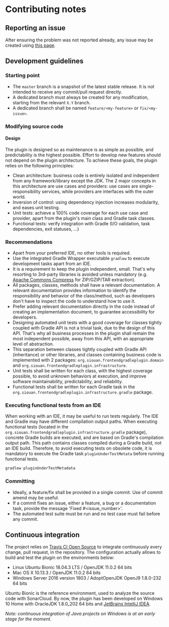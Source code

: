 # Contributing notes

## Reporting an issue

After ensuring the problem was not reported already, any issue may be created using [this page][issues].

## Development guidelines

### Starting point

- The `master` branch is a snapshot of the latest stable release. It is not intended to receive any commit/pull request
directly.
- A dedicated branch must always be created for any modification, starting from the relevant `X.Y` branch.
- A dedicated branch shall be named `feature/<my-feature>` or `fix/<my-issue>`.

### Modifying source code

#### Design

The plugin is designed so as maintenance is as simple as possible, and predictability is the highest possible. Effort to
develop new features should not depend on the plugin architecture. To achieve these goals, the plugin relies on the
following principles:
- Clean architecture: business code is entirely isolated and independent from any framework/library except the JDK.
The 2 major concepts in this architecture are use cases and providers: use cases are single-responsibility services,
while providers are interfaces with the outer world.
- Inversion of control: using dependency injection increases modularity, and eases unit testing.
- Unit tests: achieve a 100% code coverage for each use case and provider, apart from the plugin's main class and Gradle
task classes.
- Functional tests: verify integration with Gradle (I/O validation, task dependencies, exit statuses, ...)

### Recommendations

- Apart from your preferred IDE, no other tools is required.
- Use the integrated Gradle Wrapper executable `gradlew` to execute development tasks apart from an IDE.
- It is a requirement to keep the plugin independent, small. That's why resorting to 3rd-party libraries is avoided
unless mandatory (e.g. [Apache Commons Compress][apache-commons-compress] for ZIP/GZIP/TAR extraction).
- All packages, classes, methods shall have a relevant documentation. A relevant documentation provides information to
identify the responsibility and behavior of the class/method, such as developers don't have to inspect the code to
understand how to use it.
- Prefer adding relevant documentation directly in the code instead of creating an implementation document, to guarantee
accessibility for developers.
- Designing automated unit tests with a good coverage for classes tightly coupled with Gradle API is not a
trivial task, due to the design of this API. That's why all business processes in the plugin shall remain the most
independent possible, away from this API, with an appropriate level of abstraction.
- This separation between classes tightly coupled with Gradle API (inheritance) or other libraries, and classes
containing business code is implemented with 2 packages: `org.siouan.frontendgradleplugin.domain` and
`org.siouan.frontendgradleplugin.infrastructure`. 
- Unit tests shall be written for each class, with the highest coverage possible, to avoid unknown behaviors at
execution, and improve software maintainability, predictability, and reliability.
- Functional tests shall be written for each Gradle task in the `org.siouan.frontendgradleplugin.infrastructure.gradle`
package.

### Executing functional tests from an IDE

When working with an IDE, it may be useful to run tests regularly. The IDE and Gradle may have different compilation
output paths. When executing functional tests (located in the `org.siouan.frontendgradleplugin.infrastructure.gradle`
package), concrete Gradle builds are executed, and are based on Gradle's compilation output path. This path contains
classes compiled during a Gradle build, not an IDE build. Therefore, to avoid executing tests on obsolete code, it is
mandatory to execute the Gradle task `pluginUnderTestMetata` before running functional tests.

```sh
gradlew pluginUnderTestMetadata

```

### Committing

- Ideally, a feature/fix shall be provided in a single commit. Use of commit amend may be useful.
- If a commit fixes an issue, either a feature, a bug or a documentation task, provide the message
'Fixed #<issue_number>'.
- The automated test suite must be run and no test case must fail before any commit.

## Continuous integration

The project relies on [Travis CI Open Source][travis] to integrate continuously every change, pull request, in the
repository. The configuration actually allows to build and test the plugin on the environments below:

- Linux Ubuntu Bionic 18.04.3 LTS / OpenJDK 11.0.2 64 bits
- Mac OS X 10.13.3 / OpenJDK 11.0.2 64 bits
- Windows Server 2016 version 1803 / AdoptOpenJDK OpenJ9 1.8.0-232 64 bits

Ubuntu Bionic is the reference environment, used to analyze the source code with SonarCloud. By now, the plugin has been
developed on Windows 10 Home with OracleJDK 1.8.0_202 64 bits and [JetBrains IntelliJ IDEA][intellij-idea].

*Note: continuous integration of Java projects on Windows is at an early stage for the moment.*

[apache-commons-compress]: <https://commons.apache.org/proper/commons-compress/> (Apache Commons Compress)
[intellij-idea]: <https://www.jetbrains.com/idea/> (IntelliJ IDEA)
[issues]: <https://github.com/siouan/frontend-gradle-plugin/issues> (Issues)
[travis]: <https://travis-ci.com/> (Travis CI)
